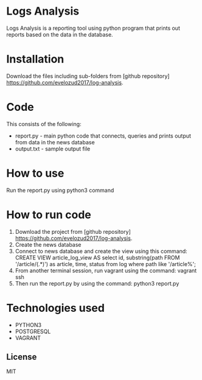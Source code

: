 # Logs Analysis
Logs Analysis is a reporting tool using python program that prints out reports based on the data in the database. 

# Installation
Download the files including sub-folders from [github repository] https://github.com/evelozud2017/log-analysis.

# Code
This consists of the following:
- report.py - main python code that connects, queries and prints output from data in the news database
- output.txt - sample output file

# How to use
Run the report.py using python3 command

# How to run code
1. Download the project from [github repository] https://github.com/evelozud2017/log-analysis.
2. Create the news database
3. Connect to news database and create the view using this command: 
    CREATE VIEW article_log_view
    AS select id, substring(path FROM '/article/(.*)') as article, 
    time, status from log where path like '/article%';
4. From another terminal session, run vagrant using the command: vagrant ssh
5. Then run the report.py by using the command: python3 report.py

# Technologies used
- PYTHON3
- POSTGRESQL
- VAGRANT

License
----

MIT



